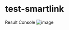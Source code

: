 # test-smartlink

Result Console
![image](https://user-images.githubusercontent.com/85870509/210482254-b0f2db2a-0006-4d5f-b207-6314ada3fa4d.png)
